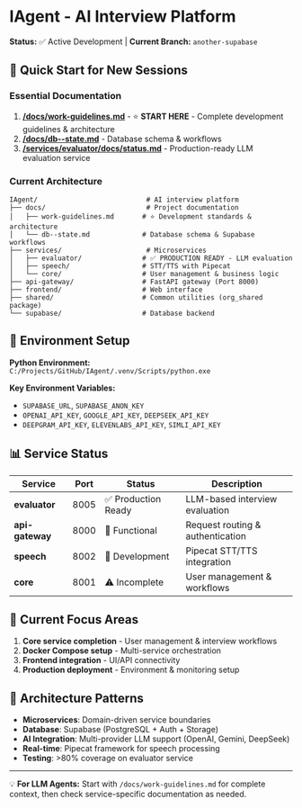 # IAgent - AI Interview Platform

**Status:** ✅ Active Development | **Current Branch:** `another-supabase`

## 🎯 Quick Start for New Sessions

### **Essential Documentation**
1. **[/docs/work-guidelines.md](./docs/work-guidelines.md)** - ⭐ **START HERE** - Complete development guidelines & architecture
2. **[/docs/db--state.md](./docs/db--state.md)** - Database schema & workflows
3. **[/services/evaluator/docs/status.md](./services/evaluator/docs/status.md)** - Production-ready LLM evaluation service

### **Current Architecture**
```
IAgent/                           # AI interview platform
├── docs/                         # Project documentation
│   ├── work-guidelines.md       # ⭐ Development standards & architecture
│   └── db--state.md             # Database schema & Supabase workflows
├── services/                     # Microservices
│   ├── evaluator/               # ✅ PRODUCTION READY - LLM evaluation
│   ├── speech/                  # STT/TTS with Pipecat
│   └── core/                    # User management & business logic
├── api-gateway/                 # FastAPI gateway (Port 8000)
├── frontend/                    # Web interface
├── shared/                      # Common utilities (org_shared package)
└── supabase/                    # Database backend
```

## 🔧 Environment Setup

**Python Environment:** `C:/Projects/GitHub/IAgent/.venv/Scripts/python.exe`

**Key Environment Variables:**
- `SUPABASE_URL`, `SUPABASE_ANON_KEY`
- `OPENAI_API_KEY`, `GOOGLE_API_KEY`, `DEEPSEEK_API_KEY`
- `DEEPGRAM_API_KEY`, `ELEVENLABS_API_KEY`, `SIMLI_API_KEY`

## 📊 Service Status

| Service | Port | Status | Description |
|---------|------|--------|-------------|
| **evaluator** | 8005 | ✅ Production Ready | LLM-based interview evaluation |
| **api-gateway** | 8000 | 🔧 Functional | Request routing & authentication |
| **speech** | 8002 | 🔧 Development | Pipecat STT/TTS integration |
| **core** | 8001 | ⚠️ Incomplete | User management & workflows |

## 🎯 Current Focus Areas

1. **Core service completion** - User management & interview workflows
2. **Docker Compose setup** - Multi-service orchestration
3. **Frontend integration** - UI/API connectivity
4. **Production deployment** - Environment & monitoring setup

## 📖 Architecture Patterns

- **Microservices**: Domain-driven service boundaries
- **Database**: Supabase (PostgreSQL + Auth + Storage)
- **AI Integration**: Multi-provider LLM support (OpenAI, Gemini, DeepSeek)
- **Real-time**: Pipecat framework for speech processing
- **Testing**: >80% coverage on evaluator service

---

💡 **For LLM Agents:** Start with `/docs/work-guidelines.md` for complete context, then check service-specific documentation as needed.